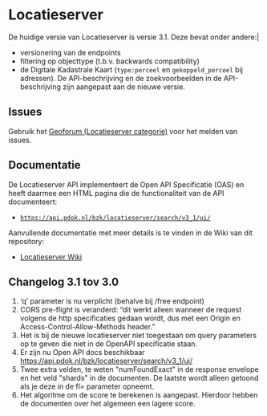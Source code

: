 # Locatieserver

De huidige versie van Locatieserver is versie 3.1. Deze bevat onder andere:|

- versionering van de endpoints
- filtering op objecttype (t.b.v. backwards compatibility)
- de Digitale Kadastrale Kaart (`type:perceel` en `gekoppeld_perceel` bij adressen). De API-beschrijving en de zoekvoorbeelden in de API-beschrijving zijn aangepast aan de nieuwe versie.

## Issues

Gebruik het [Geoforum (Locatieserver categorie)](https://geoforum.nl/c/applicaties-en-diensten/locatieserver) voor het melden van issues.

## Documentatie

De Locatieserver API implementeert de Open API Specificatie (OAS) en heeft daarmee een HTML pagina die de functionaliteit van de API documenteert:

- [`https://api.pdok.nl/bzk/locatieserver/search/v3_1/ui/`](https://api.pdok.nl/bzk/locatieserver/search/v3_1/ui/)

Aanvullende documentatie met meer details is te vinden in de Wiki van dit repository:

- [Locatieserver Wiki](https://github.com/PDOK/locatieserver/wiki)

## Changelog 3.1 tov 3.0

1. ‘q’ parameter is nu verplicht (behalve bij /free endpoint)
2. CORS pre-flight is veranderd: “dit werkt alleen wanneer de request volgens de http specificaties gedaan wordt, dus met een Origin en Access-Control-Allow-Methods header.”
3. Het is bij de nieuwe locatieserver niet toegestaan om query parameters op te geven die niet in de OpenAPI specificatie staan.
4. Er zijn nu Open API docs beschikbaar https://api.pdok.nl/bzk/locatieserver/search/v3_1/ui/
5. Twee extra velden, te weten "numFoundExact" in de response envelope en het veld "shards" in de documenten. De laatste wordt alleen getoond als je deze in de fl= parameter opneemt.
6. Het algoritme om de score te berekenen is aangepast. Hierdoor hebben de documenten over het algemeen een lagere score.
